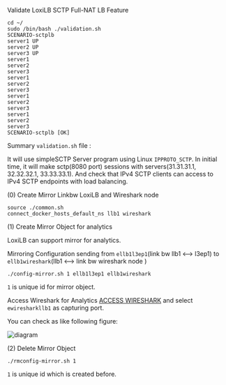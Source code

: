 

Validate LoxiLB SCTP Full-NAT LB Feature

```
cd ~/
sudo /bin/bash ./validation.sh
SCENARIO-sctplb
server1 UP
server2 UP
server3 UP
server1
server2
server3
server1
server2
server3
server1
server2
server3
server1
server2
server3
SCENARIO-sctplb [OK]
```

Summary `validation.sh` file :

It will use simpleSCTP Server program using Linux `IPPROTO_SCTP`. In initial time, it will make sctp(8080 port) sessions with servers(31.31.31.1, 32.32.32.1, 33.33.33.1). And check that IPv4 SCTP clients can access to IPv4 SCTP endpoints with load balancing.

(0) Create Mirror Linkbw LoxiLB and Wireshark node
```
source ./common.sh
connect_docker_hosts_default_ns llb1 wireshark
```

(1) Create Mirror Object for analytics

LoxiLB can support mirror for analytics. 

Mirroring Configuration sending from `ellb1l3ep1`(link bw llb1 <--> l3ep1) to `ellb1wireshark`(llb1 <--> link bw wireshark node )

```
./config-mirror.sh 1 ellb1l3ep1 ellb1wireshark
```

`1` is unique id for mirror object.

Access Wireshark for Analytics [ACCESS WIRESHARK]({{TRAFFIC_HOST1_3000}}) and select `ewiresharkllb1` as capturing port.

You can check as like following figure:

![diagram](./assets/ws.png)

(2) Delete Mirror Object

```
./rmconfig-mirror.sh 1 
```

`1` is unique id which is created before.
